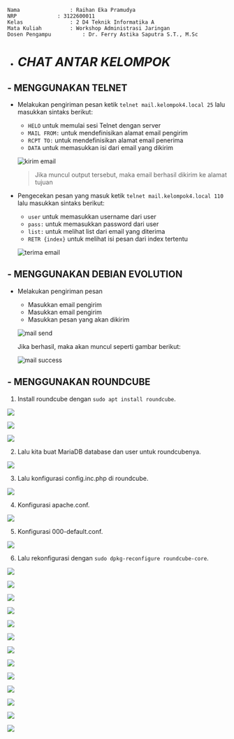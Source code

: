     Nama		        : Raihan Eka Pramudya
    NRP		        : 3122600011
    Kelas		        : 2 D4 Teknik Informatika A
    Mata Kuliah	        : Workshop Administrasi Jaringan
    Dosen Pengampu	        : Dr. Ferry Astika Saputra S.T., M.Sc
    

- # _CHAT ANTAR KELOMPOK_

## - MENGGUNAKAN TELNET

- Melakukan pengiriman pesan
  ketik `telnet mail.kelompok4.local 25` lalu masukkan sintaks berikut:
  - `HELO` untuk memulai sesi Telnet dengan server
  - `MAIL FROM:` untuk mendefinisikan alamat email pengirim
  - `RCPT TO:` untuk mendefinisikan alamat email penerima
  - `DATA` untuk memasukkan isi dari email yang dikirim
  
  ![kirim email](assets/kirim%20email.png)
  >Jika muncul output tersebut, maka email berhasil dikirim ke alamat tujuan

- Pengecekan pesan yang masuk
  ketik `telnet mail.kelompok4.local 110` lalu masukkan sintaks berikut:
  - `user` untuk memasukkan username dari user
  - `pass:` untuk memasukkan password dari user
  - `list:` untuk melihat list dari email yang diterima
  - `RETR {index}` untuk melihat isi pesan dari index tertentu
  
  ![terima email](assets/accept%20email.png)
  
## - MENGGUNAKAN DEBIAN EVOLUTION

- Melakukan pengiriman pesan
  - Masukkan email pengirim
  - Masukkan email pengirim
  - Masukkan pesan yang akan dikirim
  
  ![mail send](assets/evol%20send%20email.png)

  Jika berhasil, maka akan muncul seperti gambar berikut: 

  ![mail success](assets/evol%20success.png)
  
## - MENGGUNAKAN ROUNDCUBE

1. Install roundcube dengan `sudo apt install roundcube`.

![](assets/rc1.png)

![](assets/rc2.png)

![](assets/rc3.png)

2. Lalu kita buat MariaDB database dan user untuk roundcubenya.

![](assets/rc4.png)

3. Lalu konfigurasi config.inc.php di roundcube.

![](assets/rc5.png)

4. Konfigurasi apache.conf.

![](assets/rc6.png)

5. Konfigurasi 000-default.conf.

![](assets/rc7.png)

6. Lalu rekonfigurasi dengan `sudo dpkg-reconfigure roundcube-core`.

![](assets/rc8.png)

![](assets/rc9.png)

![](assets/rc10.png)

![](assets/rc11.png)

![](assets/rc12.png)

![](assets/rc13.png)

![](assets/rc14.png)

![](assets/rc15.png)

![](assets/rc16.png)

![](assets/rc17.png)

![](assets/rc18.png)

![](assets/rc19.png)

![](assets/rc20.png)
